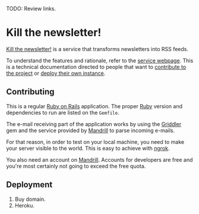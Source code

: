 TODO: Review links.

Kill the newsletter!
====================

[Kill the newsletter!][kill-the-newsletter] is a service that transforms
newsletters into RSS feeds.

To understand the features and rationale, refer to the
[service webpage][kill-the-newsletter]. This is a technical documentation
directed to people that want to [contribute to the project](#contributing) or
[deploy their own instance](#deployment).

Contributing
------------

This is a regular [Ruby on Rails][ruby-on-rails] application. The proper
[Ruby][ruby] version and dependencies to run are listed on the `Gemfile`.

The e-mail receiving part of the application works by using the
[Griddler][griddler] gem and the service provided by [Mandrill][mandrill] to
parse incoming e-mails.

For that reason, in order to test on your local machine, you need to make your
server visible to the world. This is easy to achieve with [ngrok][ngrok].

You also need an account on [Mandrill][mandrill]. Accounts for developers are
free and you're most certainly not going to exceed the free quota.

Deployment
----------

1. Buy domain.
2. Heroku.


[kill-the-newsletter]: https://www.kill-the-newsletter.com
[ruby-on-rails]: https://rubyonrails.org
[ruby]: https://ruby-lang.org
[griddler]: http://griddler.io/
[mandrill]: http://www.mandrill.com/
[ngrok]: https://ngrok.com/

